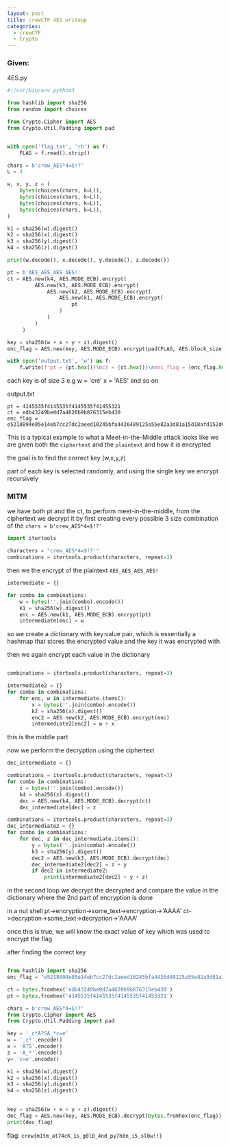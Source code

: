 ```yaml
---
layout: post
title: crewCTF 4ES writeup
categories:
  - crewCTF
  - Crypto
---
```


### Given:


4ES.py
```python
#!/usr/bin/env python3

from hashlib import sha256
from random import choices

from Crypto.Cipher import AES
from Crypto.Util.Padding import pad


with open('flag.txt', 'rb') as f:
    FLAG = f.read().strip()

chars = b'crew_AES*4=$!?'
L = 3

w, x, y, z = (
    bytes(choices(chars, k=L)),
    bytes(choices(chars, k=L)),
    bytes(choices(chars, k=L)),
    bytes(choices(chars, k=L)),
)

k1 = sha256(w).digest()
k2 = sha256(x).digest()
k3 = sha256(y).digest()
k4 = sha256(z).digest()

print(w.decode(), x.decode(), y.decode(), z.decode())

pt = b'AES_AES_AES_AES!'
ct = AES.new(k4, AES.MODE_ECB).encrypt(
         AES.new(k3, AES.MODE_ECB).encrypt(
             AES.new(k2, AES.MODE_ECB).encrypt(
                 AES.new(k1, AES.MODE_ECB).encrypt(
                     pt
                 )
             )
         )
     )

key = sha256(w + x + y + z).digest()
enc_flag = AES.new(key, AES.MODE_ECB).encrypt(pad(FLAG, AES.block_size))

with open('output.txt', 'w') as f:
    f.write(f'pt = {pt.hex()}\nct = {ct.hex()}\nenc_flag = {enc_flag.hex()}')

```


each key is of size 3 
e.g 
w = 'cre'
x = 'AES' and so on

output.txt
```
pt = 4145535f4145535f4145535f41455321
ct = edb43249be0d7a4620b9b876315eb430
enc_flag = e5218894e05e14eb7cc27dc2aeed10245bfa4426489125a55e82a3d81a15d18afd152d6c51a7024f05e15e1527afa84b

```

This is a typical example to what a Meet-in-the-Middle attack looks like we are given both the `ciphertext` and the `plaintext` and how it is encrypted

the goal is to find the correct key (w,x,y,z) 

part of each key is selected randomly, and using the single key we encrypt recursively 

### MITM

we have both pt and the ct, to perform meet-in-the-middle, from the ciphertext we decrypt it by first creating every possible 3 size combination of the `chars = b'crew_AES*4=$!?'`

```python
import itertools

characters = "crew_AES*4=$!?'"
combinations = itertools.product(characters, repeat=3)

```

then we the encrypt  of the plaintext `AES_AES_AES_AES!`

```python
intermediate = {}

for combo in combinations:
    w = bytes(''.join(combo).encode())
    k1 = sha256(w).digest()
    enc = AES.new(k1, AES.MODE_ECB).encrypt(pt)
    intermediate[enc] = w
```

so we create a dictionary with key:value pair, which is essentially a hashmap that stores the encrypted value and the key it was encrypted with


then we again encrypt each value in the dictionary

```python

combinations = itertools.product(characters, repeat=3)

intermediate2 = {}
for combo in combinations:
    for enc, w in intermediate.items():
        x = bytes(''.join(combo).encode())
        k2 = sha256(x).digest()
        enc2 = AES.new(k2, AES.MODE_ECB).encrypt(enc)
        intermediate2[enc2] = w + x

```


this is the middle part

now we perform the decryption using the ciphertext 


```python
dec_intermediate = {}

combinations = itertools.product(characters, repeat=3)
for combo in combinations:
    z = bytes(''.join(combo).encode())
    k4 = sha256(z).digest()
    dec = AES.new(k4, AES.MODE_ECB).decrypt(ct)
    dec_intermediate[dec] = z

combinations = itertools.product(characters, repeat=3) 
dec_intermediate2 = {}
for combo in combinations:
    for dec, z in dec_intermediate.items():
        y = bytes(''.join(combo).encode())
        k3 = sha256(y).digest()
        dec2 = AES.new(k3, AES.MODE_ECB).decrypt(dec)
        dec_intermediate2[dec2] = z + y
        if dec2 in intermediate2:
            print(intermediate2[dec2] + y + z)

```

in the second loop we decrypt the decrypted and compare the value in the dictionary where the 2nd part of encryption is done

in a nut shell 
pt->encryption->some_text->encryption->'AAAA'
ct->decryption->some_text->decryption->'AAAA'

once this is true, we will know the exact value of key which was used to encrypt the flag


after finding the correct key 

```python

from hashlib import sha256
enc_flag = "e5218894e05e14eb7cc27dc2aeed10245bfa4426489125a55e82a3d81a15d18afd152d6c51a7024f05e15e1527afa84b"

ct = bytes.fromhex('edb43249be0d7a4620b9b876315eb430')
pt = bytes.fromhex('4145535f4145535f4145535f41455321')

chars = b'crew_AES*4=$!?'
from Crypto.Cipher import AES
from Crypto.Util.Padding import pad

key = '_c*A?SA_*c=e'
w = '_c*'.encode()
x = 'A?S'.encode()
z = 'A_*'.encode()
y= 'c=e'.encode()

k1 = sha256(w).digest()
k2 = sha256(x).digest()
k3 = sha256(y).digest()
k4 = sha256(z).digest()
 

key = sha256(w + x + y + z).digest()
dec_flag = AES.new(key, AES.MODE_ECB).decrypt(bytes.fromhex(enc_flag))
print(dec_flag)
```


flag:
`crew{m1tm_at74cK_1s_g0lD_4nd_py7h0n_i5_sl0w!!}`
